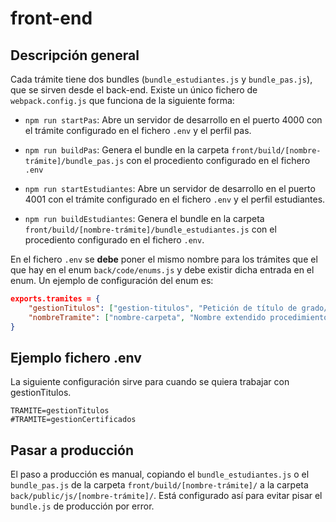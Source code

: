 # front-end

## Descripción general

Cada trámite tiene dos bundles (`bundle_estudiantes.js` y `bundle_pas.js`), que se sirven desde el back-end. Existe un único fichero de ``webpack.config.js`` que funciona de la siguiente forma:

- `npm run startPas`: Abre un servidor de desarrollo en el puerto 4000 con el trámite configurado en el fichero `.env` y el perfil pas.

- `npm run buildPas`: Genera el bundle en la carpeta `front/build/[nombre-trámite]/bundle_pas.js` con el procediento configurado en el fichero `.env`

- `npm run startEstudiantes`: Abre un servidor de desarrollo en el puerto 4001 con el trámite configurado en el fichero `.env` y el perfil estudiantes.

- `npm run buildEstudiantes`: Genera el bundle en la carpeta `front/build/[nombre-trámite]/bundle_estudiantes.js` con el procediento configurado en el fichero `.env`.

En el fichero `.env` se **debe** poner el mismo nombre para los trámites que el que hay en el enum  ``back/code/enums.js`` y debe existir dicha entrada en el enum. Un ejemplo de configuración del enum es:

```json
exports.tramites = {
    "gestionTitulos": ["gestion-titulos", "Petición de título de grado/máster"],
    "nombreTramite": ["nombre-carpeta", "Nombre extendido procedimiento"]
}
```

## Ejemplo fichero .env
La siguiente configuración sirve para cuando se quiera trabajar con gestionTitulos.
```shell
TRAMITE=gestionTitulos
#TRAMITE=gestionCertificados
```
## Pasar a producción
El paso a producción es manual, copiando el ``bundle_estudiantes.js`` o el ``bundle_pas.js`` de la carpeta ``front/build/[nombre-trámite]/`` a la carpeta ``back/public/js/[nombre-trámite]/``. Está configurado así para evitar pisar el ``bundle.js`` de producción por error.